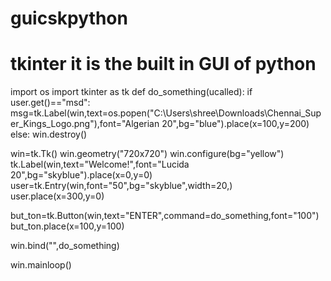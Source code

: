 # guicskpython
# tkinter              it is the built in GUI of python
import os
import tkinter as tk
def do_something(ucalled):
    if user.get()=="msd":
        msg=tk.Label(win,text=os.popen("C:\\Users\\shree\\Downloads\\Chennai_Super_Kings_Logo.png"),font="Algerian 20",bg="blue").place(x=100,y=200)
    else:
        win.destroy()
        



win=tk.Tk()
win.geometry("720x720")
win.configure(bg="yellow")
tk.Label(win,text="Welcome!",font="Lucida 20",bg="skyblue").place(x=0,y=0)
user=tk.Entry(win,font="50",bg="skyblue",width=20,)
user.place(x=300,y=0)


but_ton=tk.Button(win,text="ENTER",command=do_something,font="100")
but_ton.place(x=100,y=100)

win.bind("<Return>",do_something)

win.mainloop()
